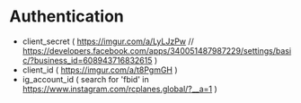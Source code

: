 # Authentication
 - client_secret ( https://imgur.com/a/LyLJzPw // https://developers.facebook.com/apps/340051487987229/settings/basic/?business_id=608943716832615 )
 - client_id ( https://imgur.com/a/t8PgmGH )
 - ig_account_id ( search for 'fbid' in https://www.instagram.com/rcplanes.global/?__a=1 )
